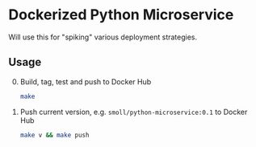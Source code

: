# Dockerized Python Microservice
Will use this for "spiking" various deployment strategies.

## Usage

0. Build, tag, test and push to Docker Hub

    ```bash
    make
    ```

0. Push current version, e.g. `smoll/python-microservice:0.1` to Docker Hub

    ```bash
    make v && make push
    ```

